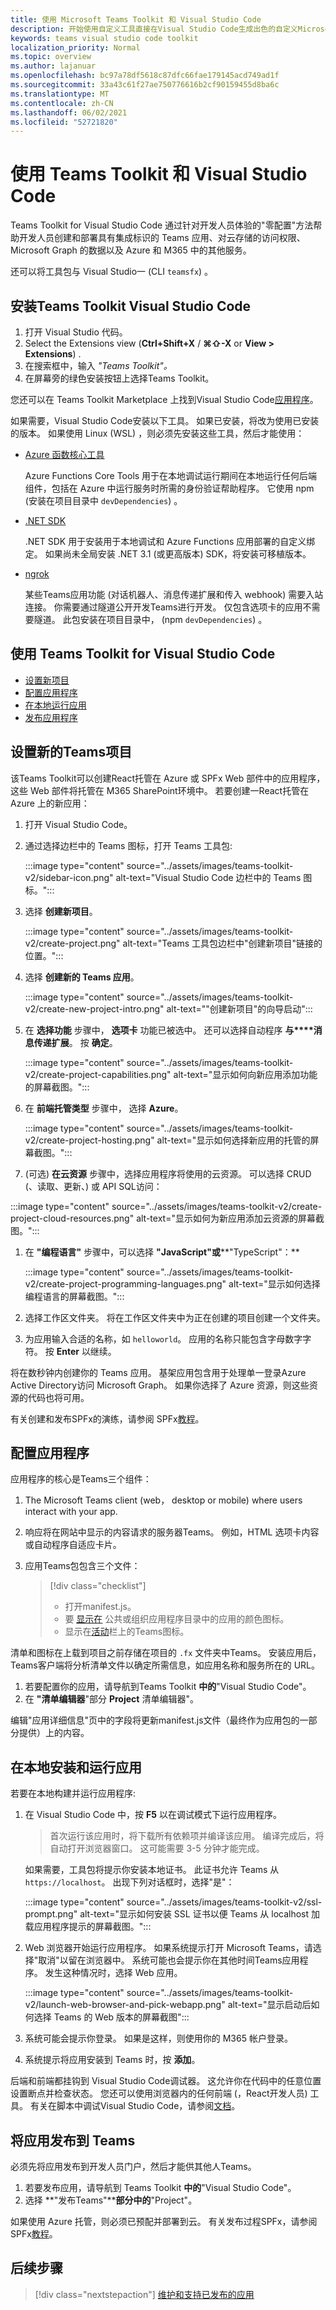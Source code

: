 ```yaml
---
title: 使用 Microsoft Teams Toolkit 和 Visual Studio Code
description: 开始使用自定义工具直接在Visual Studio Code生成出色的自定义Microsoft Teams Toolkit
keywords: teams visual studio code toolkit
localization_priority: Normal
ms.topic: overview
ms.author: lajanuar
ms.openlocfilehash: bc97a78df5618c87dfc66fae179145acd749ad1f
ms.sourcegitcommit: 33a43c61f27ae750776616b2cf90159455d8ba6c
ms.translationtype: MT
ms.contentlocale: zh-CN
ms.lasthandoff: 06/02/2021
ms.locfileid: "52721820"
---
```

# <a name="build-apps-with-the-teams-toolkit-and-visual-studio-code"></a>使用 Teams Toolkit 和 Visual Studio Code

Teams Toolkit for Visual Studio Code 通过针对开发人员体验的"零配置"方法帮助开发人员创建和部署具有集成标识的 Teams 应用、对云存储的访问权限、Microsoft Graph 的数据以及 Azure 和 M365 中的其他服务。  

还可以将工具包与 Visual Studio一 (CLI `teamsfx`) 。

## <a name="install-the-teams-toolkit-for-visual-studio-code"></a>安装Teams Toolkit Visual Studio Code

1. 打开 Visual Studio 代码。
1. Select the Extensions view (**Ctrl+Shift+X**  /  **⌘⇧-X** or **View > Extensions**) .
1. 在搜索框中，输入 _"Teams Toolkit"。_
1. 在屏幕旁的绿色安装按钮上选择Teams Toolkit。

您还可以在 Teams Toolkit Marketplace 上找到Visual Studio Code[应用程序](https://marketplace.visualstudio.com/items?itemName=TeamsDevApp.ms-teams-vscode-extension)。

如果需要，Visual Studio Code安装以下工具。  如果已安装，将改为使用已安装的版本。  如果使用 Linux (WSL) ，则必须先安装这些工具，然后才能使用：

- [Azure 函数核心工具](/azure/azure-functions/functions-run-local)

    Azure Functions Core Tools 用于在本地调试运行期间在本地运行任何后端组件，包括在 Azure 中运行服务时所需的身份验证帮助程序。  它使用 npm (安装在项目目录中 `devDependencies`) 。

- [.NET SDK](/dotnet/core/install/)

    .NET SDK 用于安装用于本地调试和 Azure Functions 应用部署的自定义绑定。  如果尚未全局安装 .NET 3.1 (或更高版本) SDK，将安装可移植版本。

- [ngrok](https://ngrok.com/download)

    某些Teams应用功能 (对话机器人、消息传递扩展和传入 webhook) 需要入站连接。  你需要通过隧道公开开发Teams进行开发。  仅包含选项卡的应用不需要隧道。  此包安装在项目目录中， (npm `devDependencies`) 。

## <a name="use-the-teams-toolkit-for-visual-studio-code"></a>使用 Teams Toolkit for Visual Studio Code

- [设置新项目](#set-up-a-new-teams-project)
- [配置应用程序](#configure-your-app)
- [在本地运行应用](#install-and-run-your-app-locally)
- [发布应用程序](#publish-your-app-to-teams)

## <a name="set-up-a-new-teams-project"></a>设置新的Teams项目

该Teams Toolkit可以创建React托管在 Azure 或 SPFx Web 部件中的应用程序，这些 Web 部件将托管在 M365 SharePoint环境中。  若要创建一React托管在 Azure 上的新应用：

1. 打开 Visual Studio Code。
1. 通过选择边栏中的 Teams 图标，打开 Teams 工具包:

    :::image type="content" source="../assets/images/teams-toolkit-v2/sidebar-icon.png" alt-text="Visual Studio Code 边栏中的 Teams 图标。":::

1. 选择 **创建新项目**。

   :::image type="content" source="../assets/images/teams-toolkit-v2/create-project.png" alt-text="Teams 工具包边栏中&quot;创建新项目&quot;链接的位置。":::

1. 选择 **创建新的 Teams 应用**。

   :::image type="content" source="../assets/images/teams-toolkit-v2/create-new-project-intro.png" alt-text="&quot;创建新项目&quot;的向导启动":::

1. 在 **选择功能** 步骤中， **选项卡** 功能已被选中。  还可以选择自动程序 **与****消息传递扩展**。  按 **确定**。

   :::image type="content" source="../assets/images/teams-toolkit-v2/create-project-capabilities.png" alt-text="显示如何向新应用添加功能的屏幕截图。":::

1. 在 **前端托管类型** 步骤中， 选择 **Azure**。

   :::image type="content" source="../assets/images/teams-toolkit-v2/create-project-hosting.png" alt-text="显示如何选择新应用的托管的屏幕截图。":::

1.  (可选) **在云资源** 步骤中，选择应用程序将使用的云资源。  可以选择 CRUD (、读取、更新、) 或 API SQL访问：

   :::image type="content" source="../assets/images/teams-toolkit-v2/create-project-cloud-resources.png" alt-text="显示如何为新应用添加云资源的屏幕截图。":::

1. 在 **"编程语言"** 步骤中，可以选择 **"JavaScript"或****"TypeScript"：**

    :::image type="content" source="../assets/images/teams-toolkit-v2/create-project-programming-languages.png" alt-text="显示如何选择编程语言的屏幕截图。":::

1. 选择工作区文件夹。  将在工作区文件夹中为正在创建的项目创建一个文件夹。

1. 为应用输入合适的名称，如 `helloworld`。  应用的名称只能包含字母数字字符。  按 **Enter** 以继续。

将在数秒钟内创建你的 Teams 应用。  基架应用包含用于处理单一登录Azure Active Directory访问 Microsoft Graph。  如果你选择了 Azure 资源，则这些资源的代码也将可用。

有关创建和发布SPFx的演练，请参阅 SPFx[教程](../get-started/first-app-spfx.md)。

## <a name="configure-your-app"></a>配置应用程序

应用程序的核心是Teams三个组件：

  1. The Microsoft Teams client (web， desktop or mobile) where users interact with your app.
  1. 响应将在网站中显示的内容请求的服务器Teams。 例如，HTML 选项卡内容或自动程序自适应卡片。
  1. 应用Teams包包含三个文件：

      > [!div class="checklist"]
      >
      > - 打开manifest.js。
      > - 要 [显示在](../resources/schema/manifest-schema.md#icons) 公共或组织应用程序目录中的应用的颜色图标。
      > - 显示在[活动](../resources/schema/manifest-schema.md#icons)栏上的Teams图标。

清单和图标在上载到项目之前存储在项目的 `.fx` 文件夹中Teams。 安装应用后，Teams客户端将分析清单文件以确定所需信息，如应用名称和服务所在的 URL。

1. 若要配置你的应用，请导航到Teams Toolkit **中的**"Visual Studio Code"。
1. 在 **"清单编辑器**"部分 **Project** 清单编辑器"。

编辑"应用详细信息"页中的字段将更新manifest.js文件（最终作为应用包的一部分提供）上的内容。

## <a name="install-and-run-your-app-locally"></a>在本地安装和运行应用

若要在本地构建并运行应用程序:

1. 在 Visual Studio Code 中，按 **F5** 以在调试模式下运行应用程序。

   > 首次运行该应用时，将下载所有依赖项并编译该应用。  编译完成后，将自动打开浏览器窗口。  这可能需要 3-5 分钟才能完成。

   如果需要，工具包将提示你安装本地证书。 此证书允许 Teams 从 `https://localhost`。 出现下列对话框时，选择"是"：

   :::image type="content" source="../assets/images/teams-toolkit-v2/ssl-prompt.png" alt-text="显示如何安装 SSL 证书以便 Teams 从 localhost 加载应用程序提示的屏幕截图。":::

1. Web 浏览器开始运行应用程序。 如果系统提示打开 Microsoft Teams，请选择"取消"以留在浏览器中。 系统可能也会提示你在其他时间Teams应用程序。 发生这种情况时，选择 Web 应用。

   :::image type="content" source="../assets/images/teams-toolkit-v2/launch-web-browser-and-pick-webapp.png" alt-text="显示启动后如何选择 Teams 的 Web 版本的屏幕截图":::

1. 系统可能会提示你登录。  如果是这样，则使用你的 M365 帐户登录。
1. 系统提示将应用安装到 Teams 时，按 **添加**。

后端和前端都挂钩到 Visual Studio Code调试器。  这允许你在代码中的任意位置设置断点并检查状态。  您还可以使用浏览器内的任何前端 (，React开发人员) 工具。  有关在脚本中调试Visual Studio Code，请参阅[文档](https://code.visualstudio.com/Docs/editor/debugging)。

## <a name="publish-your-app-to-teams"></a>将应用发布到 Teams

必须先将应用发布到开发人员门户，然后才能供其他人Teams。

1. 若要发布应用，请导航到 Teams Toolkit **中的**"Visual Studio Code"。
1. 选择 **"发布Teams"****部分中的**"Project"。

如果使用 Azure 托管，则必须已预配并部署到云。 有关发布过程SPFx，请参阅 SPFx[教程](../get-started/first-app-spfx.md)。

## <a name="next-step"></a>后续步骤

> [!div class="nextstepaction"]
> [维护和支持已发布的应用](../concepts/deploy-and-publish/appsource/post-publish/overview.md)
